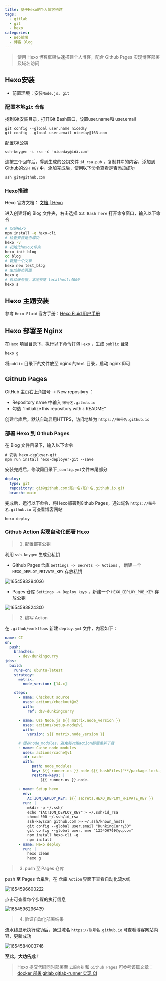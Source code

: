 ```yaml
---
title: 基于Hexo的个人博客搭建
tags: 
  - gitlab
  - git
  - hexo
categories: 
  - Web前端
  - 博客 Blog
---
```


> 使用 Hexo 博客框架快速搭建个人博客，配合 Github Pages 实现博客部署及域名访问

## Hexo安装

- 前置环境：安装`Node.js`、`git` 

### 配置本地`git` 仓库

 找到Git安装目录，打开Git Bash窗口，设置user.name和 user.email  

```shell
git config --global user.name niceday
git config --global user.email niceday@163.com
```

配置Git公钥

```shell
ssh-keygen -t rsa -C "niceday@163.com"
```

连按三个回车后，得到生成的公钥文件 `id_rsa.pub` ，复制其中的内容，添加到Github的`SSH KEY` 中，添加完成后，使用以下命令查看是否添加成功

```shell
ssh git@github.com
```



### Hexo搭建

Hexo 官方文档：  [文档 | Hexo](https://hexo.io/zh-cn/docs/index.html) 

进入创建好的 Blog 文件夹，右击选择 `Git Bash here` 打开命令窗口，输入以下命令

```bash
# 安装Hexo
npm install -g hexo-cli
# 检查安装是否成功
hexo -v
# 初始化hexo文件夹
hexo init blog
cd blog
# 新建一个文章
hexo new test_blog
# 生成静态页面
hexo g
# 启动服务器，本地预览 localhost:4000
hexo s
```

## Hexo 主题安装

参考 `Hexo Fluid` 官方手册：[Hexo Fluid 用户手册](https://hexo.fluid-dev.com/docs)

## Hexo 部署至 Nginx

在`Hexo` 项目目录下，执行以下命令打包 `Hexo` ，生成 `public` 目录

```bash
hexo g
```

将`public` 目录下的文件放至 nginx 的`html` 目录，启动 nginx 即可

## Github Pages 

GitHub 主页右上角加号 -> New repository ：

- Repository name 中输入 `账号名.github.io`
- 勾选 “Initialize this repository with a README”

创建仓库后，默认自动启用HTTPS，访问地址为 `https://账号名.github.io` 



### 部署 Hexo 到 Github Pages

在 Blog 文件目录下，输入以下命令

```shell
# 安装 hexo-deployer-git
npm run install hexo-deployer-git --save
```
安装完成后，修改同目录下`_config.yml`文件末尾部分

```yaml
deploy:
  type: git
  repository: git@github.com:账户名/账户名.github.io.git
  branch: main
```

完成后，运行以下命令，将Hexo部署到Github Pages，通过域名 `https://账号名.github.io` 可查看博客网站

```bash
hexo deploy
```



### Github Action 实现自动化部署 Hexo

> 1. 配置部署公钥

利用 `ssh-keygen` 生成公私钥

- Github Pages 仓库  `Settings -> Secrets -> Actions` ， 新建一个 ` HEXO_DEPLOY_PRIVATE_KEY ` 存放私钥

![1654593294036](../blog-assets/基于Github个人博客搭建/1654593294036.png)

- Pages 仓库  `Settings -> Deploy keys` ，新建一个 `HEXO_DEPLOY_PUB_KEY` 存放公钥  

![1654593824300](../blog-assets/基于Github个人博客搭建/1654593824300.png)

> 2. 编写 Action

 在 `.github/workflows` 新建 `deploy.yml` 文件，内容如下：

```yaml
name: CI
on:
  push:
    branches:
      - dev-dunkingcurry
jobs:
  build:
    runs-on: ubuntu-latest
    strategy:
      matrix:
        node_version: [14.x]

    steps:
      - name: Checkout source
        uses: actions/checkout@v2
        with:
          ref: dev-dunkingcurry

      - name: Use Node.js ${{ matrix.node_version }}
        uses: actions/setup-node@v1
        with:
          version: ${{ matrix.node_version }}

      # 缓存node_modules，避免每次跑action都要重新下载
      - name: Cache node modules
        uses: actions/cache@v1    
        id: cache    
        with:
        	path: node_modules
        	key: ${{ runner.os }}-node-${{ hashFiles('**/package-lock.json') }}
        	restore-keys: |
          		${{ runner.os }}-node-

      - name: Setup hexo
        env:
          ACTION_DEPLOY_KEY: ${{ secrets.HEXO_DEPLOY_PRIVATE_KEY }}
        run: |
          mkdir -p ~/.ssh/
          echo "$ACTION_DEPLOY_KEY" > ~/.ssh/id_rsa
          chmod 600 ~/.ssh/id_rsa
          ssh-keyscan github.com >> ~/.ssh/known_hosts
          git config --global user.email "DunkingCurry30"
          git config --global user.name "123456789@qq.com"
          npm install hexo-cli -g
          npm install
      - name: Hexo deploy
        run: |
          hexo clean
          hexo g
```

> 3. push 至 Pages 仓库

push 至 Pages 仓库后，在 仓库 `Action` 界面下查看自动化流水线

![1654596600222](../blog-assets/基于Github个人博客搭建/1654596600222.png)



点击可查看每个步骤的执行信息

![1654596296439](../blog-assets/基于Github个人博客搭建/1654596296439.png)

> 4. 验证自动化部署结果

流水线显示执行成功后，通过域名 `https://账号名.github.io` 可查看博客网站内容，更新成功

![1654584003746](../blog-assets/基于Github个人博客搭建/1654584003746.png)

**至此，大功告成！**



> Hexo 提交代码同时部署至 `云服务器` 和 `Github Pages` 可参考该篇文章： [docker 部署 gitlab gitlab-runner 实现 CI](/2022/06/07/Gitlab搭建及实现CI/) 





